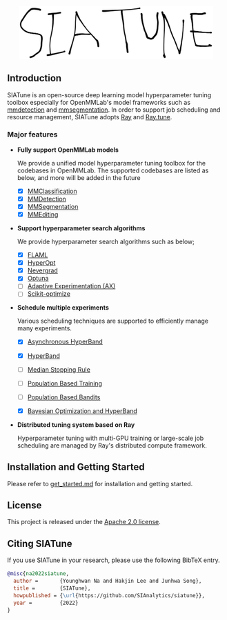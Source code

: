 
<div align="center">
  <img src="resources/siatune-logo.png" width="450"/>
</div>

## Introduction
SIATune is an open-source deep learning model hyperparameter tuning toolbox especially for OpenMMLab's model frameworks such as [mmdetection](https://github.com/open-mmlab/mmdetection) and [mmsegmentation](https://github.com/open-mmlab/mmsegmentation). In order to support job scheduling and resource management, SIATune adopts [Ray](https://github.com/ray-project/ray) and [Ray.tune](https://docs.ray.io/en/latest/tune/index.html).

### Major features

- **Fully support OpenMMLab models**

  We provide a unified model hyperparameter tuning toolbox for the codebases in OpenMMLab. The supported codebases are listed as below, and more will be added in the future
  - [x] [MMClassification](https://github.com/open-mmlab/mmclassification)
  - [x] [MMDetection](https://github.com/open-mmlab/mmdetection)
  - [x] [MMSegmentation](https://github.com/open-mmlab/mmsegmentation)
  - [x] [MMEditing](https://github.com/open-mmlab/mmediting)

- **Support hyperparameter search algorithms**

  We provide hyperparameter search algorithms such as below;
  - [x] [FLAML](https://github.com/microsoft/FLAML)
  - [x] [HyperOpt](https://github.com/hyperopt/hyperopt)
  - [x] [Nevergrad](https://github.com/facebookresearch/nevergrad)
  - [x] [Optuna](https://github.com/optuna/optuna)
  - [ ] [Adaptive Experimentation (AX)](https://ax.dev/)
  - [ ] [Scikit-optimize](https://github.com/scikit-optimize/scikit-optimize)

- **Schedule multiple experiments**

  Various scheduling techniques are supported to efficiently manage many experiments.
  - [x] [Asynchronous HyperBand](https://arxiv.org/abs/1810.05934)
  - [x] [HyperBand](https://arxiv.org/abs/1603.06560)
  - [ ] [Median Stopping Rule](https://research.google.com/pubs/pub46180.html)
  - [ ] [Population Based Training](https://www.deepmind.com/blog/population-based-training-of-neural-networks)
  - [ ] [Population Based Bandits](https://arxiv.org/abs/2002.02518)
  - [x] [Bayesian Optimization and HyperBand](https://arxiv.org/abs/1807.01774)


- **Distributed tuning system based on Ray**

    Hyperparameter tuning with multi-GPU training or large-scale job scheduling are managed by Ray's distributed compute framework.

## Installation and Getting Started

Please refer to [get_started.md](docs/get_started.md) for installation and getting started.

## License

This project is released under the [Apache 2.0 license](LICENSE).

## Citing SIATune

If you use SIATune in your research, please use the following BibTeX entry.

```BibTeX
@misc{na2022siatune,
  author =       {Younghwan Na and Hakjin Lee and Junhwa Song},
  title =        {SIATune},
  howpublished = {\url{https://github.com/SIAnalytics/siatune}},
  year =         {2022}
}
```
